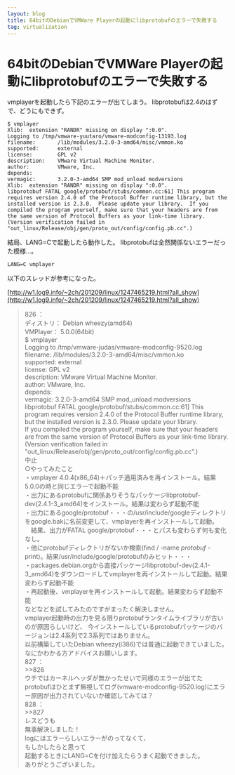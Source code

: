 ```yaml
---
layout: blog
title: 64bitのDebianでVMWare Playerの起動にlibprotobufのエラーで失敗する
tag: virtualization
---
```


# 64bitのDebianでVMWare Playerの起動にlibprotobufのエラーで失敗する

vmplayerを起動したら下記のエラーが出てしまう。
libprotobufは2.4のはずで、どうにもできず。

    $ vmplayer
    Xlib:  extension "RANDR" missing on display ":0.0".
    Logging to /tmp/vmware-yuutaro/vmware-modconfig-13193.log
    filename:       /lib/modules/3.2.0-3-amd64/misc/vmmon.ko
    supported:      external
    license:        GPL v2
    description:    VMware Virtual Machine Monitor.
    author:         VMware, Inc.
    depends:        
    vermagic:       3.2.0-3-amd64 SMP mod_unload modversions 
    Xlib:  extension "RANDR" missing on display ":0.0".
    libprotobuf FATAL google/protobuf/stubs/common.cc:61] This program requires version 2.4.0 of the Protocol Buffer runtime library, but the installed version is 2.3.0.  Please update your library.  If you compiled the program yourself, make sure that your headers are from the same version of Protocol Buffers as your link-time library.  (Version verification failed in "out_linux/Release/obj/gen/proto_out/config/config.pb.cc".)

結局、LANG=Cで起動したら動作した。
libprotobufは全然関係ないエラーだった模様…。

    LANG=C vmplayer

以下のスレッドが参考になった。

[http://w1.log9.info/~2ch/201209/linux/1247465219.html?all_show](http://w1.log9.info/~2ch/201209/linux/1247465219.html?all_show)

> 826 ：  
>     ディストリ： Debian wheezy(amd64)  
>     VMPlayer： 5.0.0(64bit)  
>     $ vmplayer  
>     Logging to /tmp/vmware-judas/vmware-modconfig-9520.log  
>     filename: /lib/modules/3.2.0-3-amd64/misc/vmmon.ko  
>     supported: external  
>     license: GPL v2  
>     description: VMware Virtual Machine Monitor.  
>     author: VMware, Inc.  
>     depends:  
>     vermagic: 3.2.0-3-amd64 SMP mod_unload modversions  
>     libprotobuf FATAL google/protobuf/stubs/common.cc:61] This program requires version 2.4.0 of the Protocol Buffer runtime library, but the installed version is 2.3.0. Please update your library.  
>     If you compiled the program yourself, make sure that your headers are from the same version of Protocol Buffers as your link-time library. (Version verification failed in "out_linux/Release/obj/gen/proto_out/config/config.pb.cc".)  
>     中止  
>     ○やってみたこと  
>     ・vmplayer 4.0.4(x86_64)＋パッチ適用済みを再インストール。結果5.0.0の時と同じエラーで起動不能  
>     ・出力にあるprotobufに関係ありそうなパッケージlibprotobuf-dev(2.4.1-3_amd64)をインストール。結果は変わらず起動不能  
>     ・出力にあるgoogle/protobuf・・・の/usr/include/googleディレクトリをgoogle.bakに名前変更して、vmplayerを再インストールして起動。  
>     　結果、出力がFATAL google/protobuf・・・とパスも変わらず何も変化なし。  
>     ・他にprotobufディレクトリがないか検索(find / -name *protobuf* -print)。結果/usr/include/google/protobufのみヒット・・・  
>     ・packages.debian.orgから直接パッケージlibprotobuf-dev(2.4.1-3_amd64)をダウンロードしてvmplayerを再インストールして起動。結果変わらず起動不能  
>     ・再起動後、vmplayerを再インストールして起動。結果変わらず起動不能  
>     などなどを試してみたのですがまったく解決しません。  
>     vmplayer起動時の出力を見る限りprotobufランタイムライブラリが古いのが原因らしいけど、
>     今インストールしているprotobufパッケージのバージョンは2.4系列で2.3系列ではありません。  
>     以前構築していたDebian wheezy(i386)では普通に起動できていました。  
>     なにかわかる方アドバイスお願いします。  
> 827 ：  
>     >>826  
>     ウチではカーネルヘッダが無かったせいで同様のエラーが出てた  
>     protobufはひとまず無視してログ(vmware-modconfig-9520.log)にエラー原因が出力されていないか確認してみては？  
> 828 ：  
>     >>827  
>     レスどうも  
>     無事解決しました！  
>     logにはエラーらしいエラーがのってなくて、  
>     もしかしたらと思って  
>     起動するときにLANG=Cを付け加えたらうまく起動できました。  
>     ありがとうございました。   
